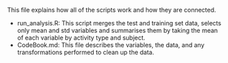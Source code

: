 This file explains how all of the scripts work and how they are connected.

* run_analysis.R: This script merges the test and training set data, selects only mean and std variables and summarises them by taking the mean of each variable by activity type and subject.
* CodeBook.md: This file describes the variables, the data, and any transformations performed to clean up the data.
